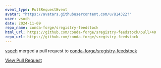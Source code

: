 ```yaml
---
event_type: PullRequestEvent
avatar: "https://avatars.githubusercontent.com/u/814322?"
user: vsoch
date: 2024-11-09
repo_name: conda-forge/sregistry-feedstock
html_url: https://github.com/conda-forge/sregistry-feedstock/pull/40
repo_url: https://github.com/conda-forge/sregistry-feedstock
---
```


<a href='https://github.com/vsoch' target='_blank'>vsoch</a> merged a pull request to <a href='https://github.com/conda-forge/sregistry-feedstock' target='_blank'>conda-forge/sregistry-feedstock</a>

<a href='https://github.com/conda-forge/sregistry-feedstock/pull/40' target='_blank'>View Pull Request</a>
